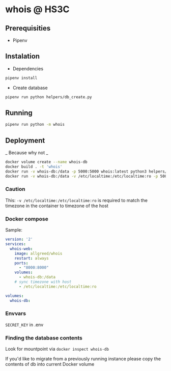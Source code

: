 # whois @ HS3C

## Prerequisities

- Pipenv

## Instalation

- Dependencies

```bash
pipenv install
```

- Create database

```bash
pipenv run python helpers/db_create.py
```

## Running

```bash
pipenv run python -m whois
```

## Deployment

_ Because why not _

```bash
docker volume create --name whois-db
docker build . -t 'whois'
docker run -v whois-db:/data -p 5000:5000 whois:latest python3 helpers/db_create.py
docker run -v whois-db:/data -v /etc/localtime:/etc/localtime:ro -p 5000:5000 whois:latest
```

### Caution

This: `-v /etc/localtime:/etc/localtime:ro` is required to match the timezone in the container to timezone of the host

### Docker compose

Sample:

```yaml
version: '2'
services:
  whois-web:
    image: allgreed/whois
    restart: always
    ports:
      - "8000:8000"
    volumes:
      - whois-db:/data
    # sync timezone with host
      - /etc/localtime:/etc/localtime:ro

volumes:
  whois-db:
```

### Envvars

`SECRET_KEY` in .env

### Finding the database contents

Look for mountpoint via `docker inspect whois-db`

If you'd like to migrate from a previously running instance please copy the contents of db into current Docker volume
